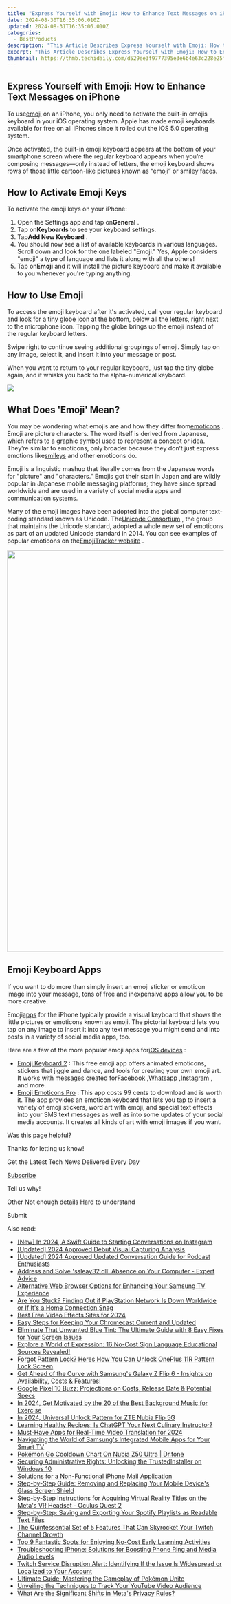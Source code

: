 ```yaml
---
title: "Express Yourself with Emoji: How to Enhance Text Messages on iPhone"
date: 2024-08-30T16:35:06.010Z
updated: 2024-08-31T16:35:06.010Z
categories:
  - BestProducts
description: "This Article Describes Express Yourself with Emoji: How to Enhance Text Messages on iPhone"
excerpt: "This Article Describes Express Yourself with Emoji: How to Enhance Text Messages on iPhone"
thumbnail: https://thmb.techidaily.com/d529ee3f9777395e3e6b4e63c228e25fbb4330a46358a8f92c3ef7608136a4ab.jpg
---
```


## Express Yourself with Emoji: How to Enhance Text Messages on iPhone
 To use[emoji](https://www.lifewire.com/amazing-facts-about-emoji-3486026) on an iPhone, you only need to activate the built-in emojis keyboard in your iOS operating system. Apple has made emoji keyboards available for free on all iPhones since it rolled out the iOS 5.0 operating system.

 Once activated, the built-in emoji keyboard appears at the bottom of your smartphone screen where the regular keyboard appears when you’re composing messages—only instead of letters, the emoji keyboard shows rows of those little cartoon-like pictures known as “emoji” or smiley faces.

## How to Activate Emoji Keys

 To activate the emoji keys on your iPhone:

1. Open the Settings app and tap on**General** .
2. Tap on**Keyboards** to see your keyboard settings.
3. Tap**Add New Keyboard** .
4. You should now see a list of available keyboards in various languages. Scroll down and look for the one labeled "Emoji." Yes, Apple considers "emoji" a type of language and lists it along with all the others!
5. Tap on**Emoji** and it will install the picture keyboard and make it available to you whenever you're typing anything.

## How to Use Emoji

 To access the emoji keyboard after it's activated, call your regular keyboard and look for a tiny globe icon at the bottom, below all the letters, right next to the microphone icon. Tapping the globe brings up the emoji instead of the regular keyboard letters.

 Swipe right to continue seeing additional groupings of emoji. Simply tap on any image, select it, and insert it into your message or post.

 When you want to return to your regular keyboard, just tap the tiny globe again, and it whisks you back to the alpha-numerical keyboard.

<!-- affiliate ads begin -->
<a href="https://store.movavi.com/affiliate.php?ACCOUNT=MOVAVI&AFFILIATE=108875&PATH=https%3A%2F%2Fwww.movavi.com%3FAFFILIATE%3D108875%26RESOURCE%3DBanner%2B728x90"><img src="https://mcusercontent.com/0885a03ded3d480dca9287f12/images/2e76fe6a-3010-1b37-7846-f34ff9c6b4ca.png" border="0"></a>
<!-- affiliate ads end -->
## What Does 'Emoji' Mean?

 You may be wondering what emojis are and how they differ from[emoticons](https://www.lifewire.com/facebook-emoticons-in-comments-2654737) . Emoji are picture characters. The word itself is derived from Japanese, which refers to a graphic symbol used to represent a concept or idea. They’re similar to emoticons, only broader because they don’t just express emotions like[smileys](https://www.lifewire.com/graphical-smileys-outlook-mail-1164542) and other emoticons do.

 Emoji is a linguistic mashup that literally comes from the Japanese words for "picture" and "characters." Emojis got their start in Japan and are wildly popular in Japanese mobile messaging platforms; they have since spread worldwide and are used in a variety of social media apps and communication systems.

 Many of the emoji images have been adopted into the global computer text-coding standard known as Unicode. The[Unicode Consortium](http://unicode.org/) , the group that maintains the Unicode standard, adopted a whole new set of emoticons as part of an updated Unicode standard in 2014\. You can see examples of popular emoticons on the[EmojiTracker website](http://www.emojitracker.com/) .

<!-- affiliate ads begin -->
<a href="https://ancheer.sjv.io/c/5597632/1657301/17326" target="_top" id="1657301"><img src="//a.impactradius-go.com/display-ad/17326-1657301" border="0" alt="" width="1920" height="933"/></a><img height="0" width="0" src="https://imp.pxf.io/i/5597632/1657301/17326" style="position:absolute;visibility:hidden;" border="0" />
<!-- affiliate ads end -->
## Emoji Keyboard Apps

 If you want to do more than simply insert an emoji sticker or emoticon image into your message, tons of free and inexpensive apps allow you to be more creative.

 Emoji[apps](https://www.lifewire.com/what-are-apps-1616114) for the iPhone typically provide a visual keyboard that shows the little pictures or emoticons known as emoji. The pictorial keyboard lets you tap on any image to insert it into any text message you might send and into posts in a variety of social media apps, too.

 Here are a few of the more popular emoji apps for[iOS devices](https://www.lifewire.com/ios-devices-a-buyers-guide-1992942) :

* [Emoji Keyboard 2](https://apps.apple.com/us/app/emoji-keyboard-2-extra-animated/id838243644) : This free emoji app offers animated emoticons, stickers that jiggle and dance, and tools for creating your own emoji art. It works with messages created for[Facebook](https://www.lifewire.com/what-is-facebook-3486391) ,[Whatsapp](https://www.lifewire.com/what-is-whatsapp-all-about-4781062) ,[Instagram](https://www.lifewire.com/what-is-instagram-3486316) , and more.
* [Emoji Emoticons Pro](https://apps.apple.com/us/app/emoji-emoticons-pro-best-emojis/id492367820) : This app costs 99 cents to download and is worth it. The app provides an emoticon keyboard that lets you tap to insert a variety of emoji stickers, word art with emoji, and special text effects into your SMS text messages as well as into some updates of your social media accounts. It creates all kinds of art with emoji images if you want.

Was this page helpful?

Thanks for letting us know!

 Get the Latest Tech News Delivered Every Day

[Subscribe](https://www.lifewire.com/#)

Tell us why!

 Other  Not enough details  Hard to understand

 Submit

<ins class="adsbygoogle"
     style="display:block"
     data-ad-format="autorelaxed"
     data-ad-client="ca-pub-7571918770474297"
     data-ad-slot="1223367746"></ins>



<ins class="adsbygoogle"
     style="display:block"
     data-ad-client="ca-pub-7571918770474297"
     data-ad-slot="8358498916"
     data-ad-format="auto"
     data-full-width-responsive="true"></ins>

<span class="atpl-alsoreadstyle">Also read:</span>
<div><ul>
<li><a href="https://instagram-video-files.techidaily.com/new-in-2024-a-swift-guide-to-starting-conversations-on-instagram/"><u>[New] In 2024, A Swift Guide to Starting Conversations on Instagram</u></a></li>
<li><a href="https://remote-screen-capture.techidaily.com/updated-2024-approved-debut-visual-capturing-analysis/"><u>[Updated] 2024 Approved  Debut Visual Capturing Analysis</u></a></li>
<li><a href="https://fox-links.techidaily.com/updated-2024-approved-updated-conversation-guide-for-podcast-enthusiasts/"><u>[Updated] 2024 Approved  Updated Conversation Guide for Podcast Enthusiasts</u></a></li>
<li><a href="https://tech-recovery.techidaily.com/address-and-solve-ssleay32dll-absence-on-your-computer-expert-advice/"><u>Address and Solve 'ssleay32.dll' Absence on Your Computer - Expert Advice</u></a></li>
<li><a href="https://tech-recovery.techidaily.com/alternative-web-browser-options-for-enhancing-your-samsung-tv-experience/"><u>Alternative Web Browser Options for Enhancing Your Samsung TV Experience</u></a></li>
<li><a href="https://tech-recovery.techidaily.com/are-you-stuck-finding-out-if-playstation-network-is-down-worldwide-or-if-its-a-home-connection-snag/"><u>Are You Stuck? Finding Out if PlayStation Network Is Down Worldwide or If It's a Home Connection Snag</u></a></li>
<li><a href="https://article-files.techidaily.com/best-free-video-effects-sites-for-2024/"><u>Best Free Video Effects Sites for 2024</u></a></li>
<li><a href="https://tech-recovery.techidaily.com/easy-steps-for-keeping-your-chromecast-current-and-updated/"><u>Easy Steps for Keeping Your Chromecast Current and Updated</u></a></li>
<li><a href="https://tech-recovery.techidaily.com/eliminate-that-unwanted-blue-tint-the-ultimate-guide-with-8-easy-fixes-for-your-screen-issues/"><u>Eliminate That Unwanted Blue Tint: The Ultimate Guide with 8 Easy Fixes for Your Screen Issues</u></a></li>
<li><a href="https://tech-recovery.techidaily.com/1722857120168-explore-a-world-of-expression-16-no-cost-sign-language-educational-sources-revealed/"><u>Explore a World of Expression: 16 No-Cost Sign Language Educational Sources Revealed!</u></a></li>
<li><a href="https://easy-unlock-android.techidaily.com/forgot-pattern-lock-heres-how-you-can-unlock-oneplus-11r-pattern-lock-screen-by-drfone-android/"><u>Forgot Pattern Lock? Heres How You Can Unlock OnePlus 11R Pattern Lock Screen</u></a></li>
<li><a href="https://tech-recovery.techidaily.com/1722895752794-get-ahead-of-the-curve-with-samsungs-galaxy-z-flip-6-insights-on-availability-costs-and-features/"><u>Get Ahead of the Curve with Samsung's Galaxy Z Flip 6 - Insights on Availability, Costs & Features!</u></a></li>
<li><a href="https://tech-recovery.techidaily.com/google-pixel-10-buzz-projections-on-costs-release-date-and-potential-specs/"><u>Google Pixel 10 Buzz: Projections on Costs, Release Date & Potential Specs</u></a></li>
<li><a href="https://extra-hints.techidaily.com/in-2024-get-motivated-by-the-20-of-the-best-background-music-for-exercise/"><u>In 2024, Get Motivated by the 20 of the Best Background Music for Exercise</u></a></li>
<li><a href="https://unlock-android.techidaily.com/in-2024-universal-unlock-pattern-for-zte-nubia-flip-5g-by-drfone-android/"><u>In 2024, Universal Unlock Pattern for ZTE Nubia Flip 5G</u></a></li>
<li><a href="https://tech-revival.techidaily.com/learning-healthy-recipes-is-chatgpt-your-next-culinary-instructor/"><u>Learning Healthy Recipes: Is ChatGPT Your Next Culinary Instructor?</u></a></li>
<li><a href="https://ai-video-translation.techidaily.com/must-have-apps-for-real-time-video-translation-for-2024/"><u>Must-Have Apps for Real-Time Video Translation for 2024</u></a></li>
<li><a href="https://tech-recovery.techidaily.com/navigating-the-world-of-samsungs-integrated-mobile-apps-for-your-smart-tv/"><u>Navigating the World of Samsung's Integrated Mobile Apps for Your Smart TV</u></a></li>
<li><a href="https://pokemon-go-android.techidaily.com/pokemon-go-cooldown-chart-on-nubia-z50-ultra-drfone-by-drfone-virtual-android/"><u>Pokémon Go Cooldown Chart On Nubia Z50 Ultra | Dr.fone</u></a></li>
<li><a href="https://tech-recovery.techidaily.com/securing-administrative-rights-unlocking-the-trustedinstaller-on-windows-10/"><u>Securing Administrative Rights: Unlocking the TrustedInstaller on Windows 10</u></a></li>
<li><a href="https://tech-recovery.techidaily.com/solutions-for-a-non-functional-iphone-mail-application/"><u>Solutions for a Non-Functional iPhone Mail Application</u></a></li>
<li><a href="https://tech-recovery.techidaily.com/step-by-step-guide-removing-and-replacing-your-mobile-devices-glass-screen-shield/"><u>Step-by-Step Guide: Removing and Replacing Your Mobile Device's Glass Screen Shield</u></a></li>
<li><a href="https://tech-recovery.techidaily.com/step-by-step-instructions-for-acquiring-virtual-reality-titles-on-the-metas-vr-headset-oculus-quest-2/"><u>Step-by-Step Instructions for Acquiring Virtual Reality Titles on the Meta's VR Headset - Oculus Quest 2</u></a></li>
<li><a href="https://tech-recovery.techidaily.com/step-by-step-saving-and-exporting-your-spotify-playlists-as-readable-text-files/"><u>Step-by-Step: Saving and Exporting Your Spotify Playlists as Readable Text Files</u></a></li>
<li><a href="https://tech-recovery.techidaily.com/the-quintessential-set-of-5-features-that-can-skyrocket-your-twitch-channel-growth/"><u>The Quintessential Set of 5 Features That Can Skyrocket Your Twitch Channel Growth</u></a></li>
<li><a href="https://tech-recovery.techidaily.com/top-9-fantastic-spots-for-enjoying-no-cost-early-learning-activities/"><u>Top 9 Fantastic Spots for Enjoying No-Cost Early Learning Activities</u></a></li>
<li><a href="https://tech-recovery.techidaily.com/troubleshooting-iphone-solutions-for-boosting-phone-ring-and-media-audio-levels/"><u>Troubleshooting iPhone: Solutions for Boosting Phone Ring and Media Audio Levels</u></a></li>
<li><a href="https://tech-recovery.techidaily.com/twitch-service-disruption-alert-identifying-if-the-issue-is-widespread-or-localized-to-your-account/"><u>Twitch Service Disruption Alert: Identifying If the Issue Is Widespread or Localized to Your Account</u></a></li>
<li><a href="https://tech-recovery.techidaily.com/ultimate-guide-mastering-the-gameplay-of-pokemon-unite/"><u>Ultimate Guide: Mastering the Gameplay of Pokémon Unite</u></a></li>
<li><a href="https://tech-recovery.techidaily.com/unveiling-the-techniques-to-track-your-youtube-video-audience/"><u>Unveiling the Techniques to Track Your YouTube Video Audience</u></a></li>
<li><a href="https://facebook.techidaily.com/what-are-the-significant-shifts-in-metas-privacy-rules/"><u>What Are the Significant Shifts in Meta's Privacy Rules?</u></a></li>
</ul></div>
